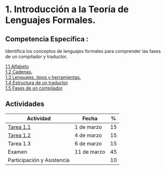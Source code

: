 # 1. Introducción a la Teoría de Lenguajes Formales.

## Competencia Específica :

Identifica los conceptos de lenguajes formales para comprender las fases de un compilador y traductor.

[1.1 Alfabeto](Tema1/1_1.ipynb) \
[1.2 Cadenas.](Tema1/1_2.ipynb) \
[1.3 Lenguajes, tipos y herramientas.](Tema1/1_3.ipynb) \
[1.4 Estructura de un traductor](Tema1/1_4.ipynb) \
[1.5 Fases de un compilador](Tema1/1_5.ipynb)

## Actividades

| Actividad                                                             | Fecha       | %  |
| --------------------------------------------------------------------- | ----------- | -- |
| [Tarea 1.1](https://github.com/RodolfoBaume/LenguajesAutomatas/issues/1) | 1 de marzo  | 15 |
| [Tarea 1.2](https://github.com/RodolfoBaume/LenguajesAutomatas/issues/2) | 4 de marzo  | 15 |
| Tarea 1.3                                                             | 6 de marzo  | 15 |
| Examen                                                                | 11 de marzo | 45 |
| Participación y Asistencia                                           |             | 10 |

